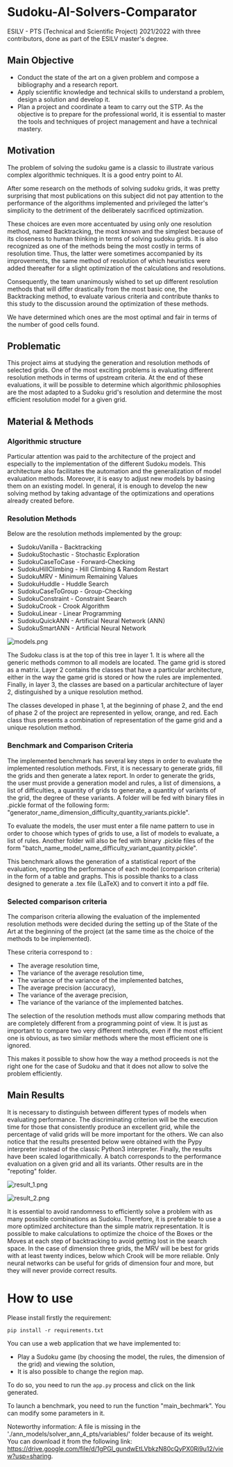 # Sudoku-AI-Solvers-Comparator

ESILV - PTS (Technical and Scientific Project) 2021/2022 with three contributors, done as part of the ESILV master's degree.


## Main Objective
- Conduct the state of the art on a given problem and compose a bibliography and a research report.
- Apply scientific knowledge and technical skills to understand a problem, design a solution and develop it.
- Plan a project and coordinate a team to carry out the STP. As the objective is to prepare for the professional world, it is essential to master the tools and techniques of project management and have a technical mastery.


## Motivation
The problem of solving the sudoku game is a classic to illustrate various complex algorithmic techniques. It is a good entry point to AI.

After some research on the methods of solving sudoku grids, it was pretty surprising that most publications on this subject did not pay attention to the performance of the algorithms implemented and privileged the latter's simplicity to the detriment of the deliberately sacrificed optimization. 

These choices are even more accentuated by using only one resolution method, named Backtracking, the most known and the simplest because of its closeness to human thinking in terms of solving sudoku grids. It is also recognized as one of the methods being the most
costly in terms of resolution time.
Thus, the latter were sometimes accompanied by its improvements, the same method of resolution of which heuristics were added thereafter for a slight optimization of the calculations and resolutions.

Consequently, the team unanimously wished to set up different resolution methods that will differ drastically from the most basic one, the Backtracking method, to evaluate various criteria and contribute thanks to this study to the discussion around the optimization of these methods.

We have determined which ones are the most optimal and fair in terms of the number of good cells found.


## Problematic
This project aims at studying the generation and resolution methods of selected grids. One of the most exciting problems is evaluating different resolution methods in terms of upstream criteria. At the end of these evaluations, it will be possible to determine which algorithmic philosophies are the most adapted to a Sudoku grid's resolution and determine the most efficient resolution model for a given grid.


## Material & Methods
### Algorithmic structure
Particular attention was paid to the architecture of the project and especially to the implementation of the different Sudoku models. 
This architecture also facilitates the automation and the generalization of model evaluation methods. Moreover, it is easy to adjust new models by basing them on an existing model. In general, it is enough to develop the new solving method by taking advantage of the optimizations and operations already created before.

### Resolution Methods
Below are the resolution methods implemented by the group:

- SudokuVanilla - Backtracking
- SudokuStochastic - Stochastic Exploration
- SudokuCaseToCase - Forward-Checking
- SudokuHillClimbing - Hill Climbing & Random Restart
- SudokuMRV - Minimum Remaining Values
- SudokuHuddle - Huddle Search
- SudokuCaseToGroup - Group-Checking
- SudokuConstraint - Constraint Search
- SudokuCrook - Crook Algorithm
- SudokuLinear - Linear Programming
- SudokuQuickANN - Artificial Neural Network (ANN)
- SudokuSmartANN - Artificial Neural Network

![models.png](readme_pictures/models.png)

The Sudoku class is at the top of this tree in layer 1. It is where all the generic methods common to all models are located. The game grid is stored as a matrix. Layer 2 contains the classes that have a particular architecture, either in the way the game grid is stored or how the rules are implemented. Finally, in layer 3, the classes are based on a particular architecture of layer 2, distinguished by a unique resolution method.

The classes developed in phase 1, at the beginning of phase 2, and the end of phase 2 of the project are represented in yellow, orange, and red.
Each class thus presents a combination of representation of the game grid and a unique resolution method.

### Benchmark and Comparison Criteria
The implemented benchmark has several key steps in order to evaluate the implemented resolution methods. First, it is necessary to generate grids, fill the grids and then generate a latex report.
In order to generate the grids, the user must provide a generation model and rules, a list of dimensions, a list of difficulties, a quantity of grids to generate, a quantity of variants of the grid, the degree of these variants. A folder will be fed with binary files in .pickle format of the following form: "generator_name_dimension_difficulty_quantity_variants.pickle".

To evaluate the models, the user must enter a file name pattern to use in order to choose which types of grids to use, a list of models to evaluate, a list of rules. Another folder will also be fed with binary .pickle files of the form "batch_name_model_name_difficulty_variant_quantity.pickle".

This benchmark allows the generation of a statistical report of the evaluation, reporting the performance of each model (comparison criteria) in the form of a table and graphs. This is possible thanks to a class designed to generate a .tex file (LaTeX) and to convert it into a pdf file.

### Selected comparison criteria
The comparison criteria allowing the evaluation of the implemented resolution methods were decided during the setting up of the State of the Art at the beginning of the project (at the same time as the choice of the methods to be implemented).

These criteria correspond to :
- The average resolution time,
- The variance of the average resolution time,
- The variance of the variance of the implemented batches,
- The average precision (accuracy),
- The variance of the average precision,
- The variance of the variance of the implemented batches.

The selection of the resolution methods must allow comparing methods that are completely different from a programming point of view. It is just as important to compare two very different methods, even if the most efficient one is obvious, as two similar methods where the most efficient one is ignored.

This makes it possible to show how the way a method proceeds is not the right one for the case of Sudoku and that it does not allow to solve the problem efficiently. 


## Main Results
It is necessary to distinguish between different types of models when evaluating performance. The discriminating criterion will be the execution time for those that consistently produce an excellent grid, while the percentage of valid grids will be more important for the others. We can also notice that the results presented below were obtained with the Pypy interpreter instead of the classic Python3 interpreter. Finally, the results have been scaled logarithmically.
A batch corresponds to the performance evaluation on a given grid and all its variants.
Other results are in the "repoting" folder.

![result_1.png](readme_pictures/result_1.png)

![result_2.png](readme_pictures/result_2.png)

It is essential to avoid randomness to efficiently solve a problem with as many possible combinations as Sudoku. Therefore, it is preferable to use a more optimized architecture than the simple matrix representation. It is possible to make calculations to optimize the choice of the Boxes or the Moves at each step of backtracking to avoid getting lost in the search space. In the case of dimension three grids, the MRV will be best for grids with at least twenty indices, below which Crook will be more reliable. Only neural networks can be useful for grids of dimension four and more, but they will never provide correct results.


# How to use
Please install firstly the requirement:

``` pip install -r requirements.txt ```

You can use a web application that we have implemented to:
- Play a Sudoku game (by choosing the model, the rules, the dimension of the grid) and viewing the solution,
- It is also possible to change the region map.

To do so, you need to run the ```app.py``` process and click on the link generated.

To launch a benchmark, you need to run the function "main_bechmark". You can modify some parameters in it.

Noteworthy information: A file is missing in the './ann_models/solver_ann_4_pts/variables/' folder because of its weight. 
You can download it from the following link: https://drive.google.com/file/d/1gPGl_gundwEtLVbkzN80cQyPX0Ri9u12/view?usp=sharing.
